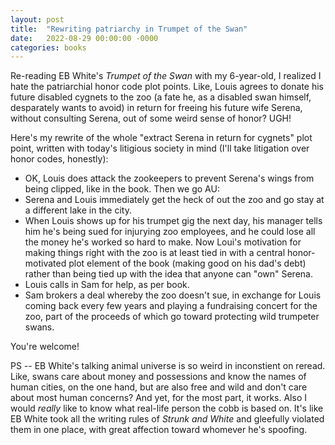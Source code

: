 ```yaml
---
layout: post
title:  "Rewriting patriarchy in Trumpet of the Swan"
date:   2022-08-29 00:00:00 -0000
categories: books
---
```


Re-reading EB White's *Trumpet of the Swan* with my 6-year-old, I realized I hate the patriarchial honor code plot points. Like, Louis agrees to donate his future disabled cygnets to the zoo (a fate he, as a disabled swan himself, desparately wants to avoid) in return for freeing his future wife Serena, without consulting Serena, out of some weird sense of honor? UGH! 

Here's my rewrite of the whole "extract Serena in return for cygnets" plot point, written with today's litigious society in mind (I'll take litigation over honor codes, honestly): 

- OK, Louis does attack the zookeepers to prevent Serena's wings from being clipped, like in the book. Then we go AU:
- Serena and Louis immediately get the heck of out the zoo and go stay at a different lake in the city.
- When Louis shows up for his trumpet gig the next day, his manager tells him he's being sued for injurying zoo employees, and he could lose all the money he's worked so hard to make. Now Loui's motivation for making things right with the zoo is at least tied in with a central honor-motivated plot element of the book (making good on his dad's debt) rather than being tied up with the idea that anyone can "own" Serena.  
- Louis calls in Sam for help, as per book. 
- Sam brokers a deal whereby the zoo doesn't sue, in exchange for Louis coming back every few years and playing a fundraising concert for the zoo, part of the proceeds of which go toward protecting wild trumpeter swans. 

You're welcome! 

PS -- EB White's talking animal universe is so weird in inconstient on reread. Like, swans care about money and possessions and know the names of human cities, on the one hand, but are also free and wild and don't care about most human concerns? And yet, for the most part, it works. Also I would *really* like to know what real-life person the cobb is based on. It's like EB White took all the writing rules of *Strunk and White* and gleefully violated them in one place, with great affection toward whomever he's spoofing. 
